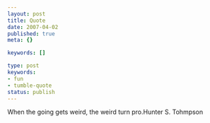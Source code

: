 ```yaml
---
layout: post
title: Quote
date: 2007-04-02
published: true
meta: {}

keywords: []

type: post
keywords:
- fun
- tumble-quote
status: publish
---
```

<!-- blockquote  -->When the going gets weird, the weird turn pro.<!-- endblockquote  -->Hunter S. Tohmpson
